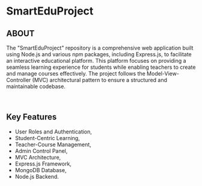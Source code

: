 # SmartEduProject

<h2>  ABOUT </h2>

<p>The "SmartEduProject" repository is a comprehensive web application built using Node.js and various npm packages, including Express.js, to facilitate an interactive educational platform. This platform focuses on providing a seamless learning experience for students while enabling teachers to create and manage courses effectively. The project follows the Model-View-Controller (MVC) architectural pattern to ensure a structured and maintainable codebase.</p>

<br>

<h2> Key Features </h2>
<ul>
<li>User Roles and Authentication,</i>
<li>Student-Centric Learning,</li>
<li>Teacher-Course Management,</li>
<li>Admin Control Panel,</li>
<li>MVC Architecture,</li>
<li>Express.js Framework,</li>
<li>MongoDB Database,</li>
<li>Node.js Backend.</li>
</ul>